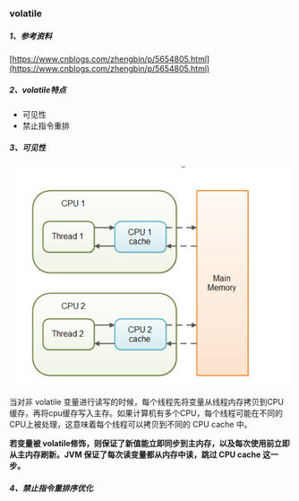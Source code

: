 ### volatile

##### 1、参考资料

[https://www.cnblogs.com/zhengbin/p/5654805.html](https://www.cnblogs.com/zhengbin/p/5654805.html)

##### 2、volatile特点

* 可见性
* 禁止指令重排

##### 3、可见性

![](/assets/多线程内存图.png)

当对非 volatile 变量进行读写的时候，每个线程先将变量从线程内存拷贝到CPU缓存，再将cpu缓存写入主存。如果计算机有多个CPU，每个线程可能在不同的CPU上被处理，这意味着每个线程可以拷贝到不同的 CPU cache 中。

**若变量被 volatile修饰，则保证了新值能立即同步到主内存，以及每次使用前立即从主内存刷新。JVM 保证了每次读变量都从内存中读，跳过 CPU cache 这一步。**

##### 4、禁止指令重排序优化



